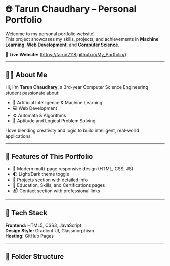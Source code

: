 # 🌐 Tarun Chaudhary – Personal Portfolio

Welcome to my personal portfolio website!  
This project showcases my skills, projects, and achievements in **Machine Learning**, **Web Development**, and **Computer Science**.

🔗 **Live Website:** (https://tarun2118.github.io/My_Portfolio/)

---

## 🧑‍💻 About Me
Hi, I'm **Tarun Chaudhary**, a 3rd-year Computer Science Engineering student passionate about:
- 🤖 Artificial Intelligence & Machine Learning  
- 💻 Web Development  
- ⚙️ Automata & Algorithms  
- 🧮 Aptitude and Logical Problem Solving  

I love blending creativity and logic to build intelligent, real-world applications.

---

## 🚀 Features of This Portfolio
- 🌈 Modern multi-page responsive design (HTML, CSS, JS)
- 🌓 Light/Dark theme toggle
- 💼 Projects section with detailed info
- 📜 Education, Skills, and Certifications pages
- 📬 Contact section with professional links

---

## 🧩 Tech Stack
**Frontend:** HTML5, CSS3, JavaScript  
**Design Style:** Gradient UI, Glassmorphism  
**Hosting:** GitHub Pages

---

## 📂 Folder Structure
